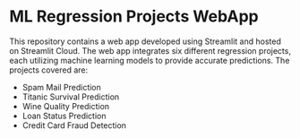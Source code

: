 # ML Regression Projects WebApp

This repository contains a web app developed using Streamlit and hosted on Streamlit Cloud. The web app integrates six different regression projects, each utilizing machine learning models to provide accurate predictions. The projects covered are:

- Spam Mail Prediction
- Titanic Survival Prediction
- Wine Quality Prediction
- Loan Status Prediction
- Credit Card Fraud Detection
